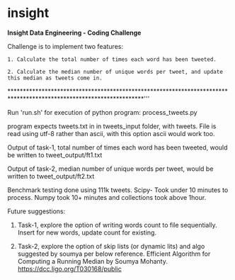 # insight

<B>Insight Data Engineering - Coding Challenge</B>

Challenge is to implement two features:

    1. Calculate the total number of times each word has been tweeted.

    2. Calculate the median number of unique words per tweet, and update this median as tweets come in.

*******************************************************************************************************************'''


Run 'run.sh' for execution of python program: process_tweets.py

program expects tweets.txt in in tweets_input folder, with tweets. File is read using utf-8 rather than ascii, with this option ascii would work too.

Output of task-1, total number of times each word has been tweeted, would be written to tweet_output/ft1.txt

Output of task-2, median number of unique words per tweet, would be written to tweet_output/ft2.txt

Benchmark testing done using 111k tweets. Scipy- Took under 10 minutes to process. Numpy took 10+ minutes and collections took above 1hour.

Future suggestions: 

1. Task-1, explore the option of writing words count to file sequentially. Insert for new words, update count for existing.

2. Task-2, explore the option of skip lists (or dynamic lits) and algo suggested by soumya per below reference.
    Efficient Algorithm for Computing a Running Median by Soumya Mohanty. https://dcc.ligo.org/T030168/public
